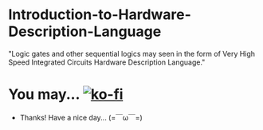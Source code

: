 # Introduction-to-Hardware-Description-Language
"Logic gates and other sequential logics may seen in the form of Very High Speed Integrated Circuits Hardware Description Language."

# You may... [![ko-fi](https://ko-fi.com/img/githubbutton_sm.svg)](https://ko-fi.com/J3J123MH0)
- Thanks! Have a nice day... (=￣ω￣=)

